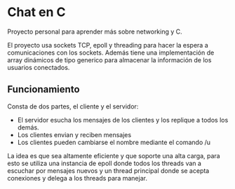 # Chat en C 
Proyecto personal para aprender más sobre networking y C.

El proyecto usa sockets TCP, epoll y threading para hacer la espera a comunicaciones con los sockets. Además tiene una implementación de array dinámicos de tipo generico para almacenar la información de los usuarios conectados.

## Funcionamiento
Consta de dos partes, el cliente y el servidor:
- El servidor esucha los mensajes de los clientes y los replique a todos los demás. 
- Los clientes envian y reciben mensajes
- Los clientes pueden cambiarse el nombre mediante el comando /u <usrname>

La idea es que sea altamente eficiente y que soporte una alta carga, para esto se utiliza una instancia de epoll donde todos los threads van a escuchar por mensajes nuevos y un thread principal donde se acepta conexiones y delega a los threads para manejar.
